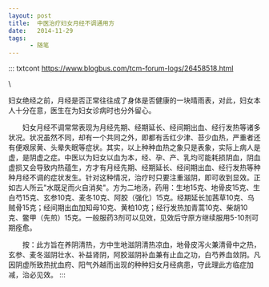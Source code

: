 ```yaml
---
layout: post
title:  中医治疗妇女月经不调通用方
date:   2014-11-29
tags:
      - 随笔
---
```

::: txtcont
https://www.blogbus.com/tcm-forum-logs/26458518.html

\

妇女绝经之前，月经是否正常往往成了身体是否健康的一块晴雨表，对此，妇女本人十分在意，医生在为妇女诊病时也分外留心。

　　妇女月经不调常常表现为月经先期、经期延长、经间期出血、经行发热等诸多状况。状况虽然不同，却有一个共同之外，即都有舌红少津、苔少血热，严重者还有便艰尿黄、头晕失眠等症状。其实，以上种种血热之象只是表象，实际上病人是虚，是阴虚之症。中医以为妇女以血为本，经、孕、产、乳均可能耗损阴血，阴血虚损又会导致内热蕴生，方才有月经先期、经期延长、经间期出血、经行发热等种种月经不调的症状发生。针对这种情况，治疗时只要注重滋阴，即可收到显效。正如古人所云"水既足而火自消矣"。方为二地汤，药用：生地15克、地骨皮15克、生白芍15克、玄参10克、麦冬10克、阿胶（强化）15克。经期延长加茜草10克、乌贼骨15克；经间期出血加知母10克、黄柏10克；经行发热加青蒿10克、柴胡10克、鳖甲（先煎）15克。一般服药3剂可以见效，见效后守原方继续服用5-10剂可期痊愈。

　　按：此方旨在养阴清热，方中生地滋阴清热凉血，地骨皮泻火兼清骨中之热，玄参、麦冬滋阴壮水、补益肾阴，阿胶滋阴补血兼有止血之功，白芍养血敛阴。凡因阴虚所致热扰血府、阳气外越而出现的种种妇女月经病患，守此理此方临症加减，治必见效。
:::
